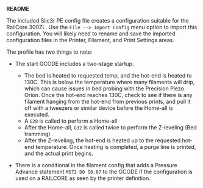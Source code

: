 **README**

The included Slic3r PE config file creates a configuration suitable for the RailCore 300ZL.  Use the `File --> Import Config` menu option to import this configuration.  You will likely need to rename and save the imported configuration files in the Printer, Filament, and Print Settings areas.

The profile has two things to note:

- The start GCODE includes a two-stage startup.  

  - The bed is heated to requested temp, and the hot-end is heated to 130C.  This is below the temperature where many filaments will drip, which can cause issues in bed probing with the Precision Piezo Orion. Once the hot-end reaches 130C, check to see if there is any filament hanging from the hot-end from previous prints, and pull it off with a tweezers or similar device before the Home-all is executed.
  - A `G28` is called to perform a Home-all
  - After the Home-all, `G32` is called twice to perform the Z-leveling (Bed tramming)
  - After the Z-leveling, the hot-end is heated up to the requested hot-end temperature.  Once heating is completed, a purge line is printed, and the actual print begins.

- There is a conditional in the filament config that adds a Pressure Advance statement `M572 D0 S0.07` to the GCODE if the configuration is used on a RAILCORE as seen by the printer definition.
